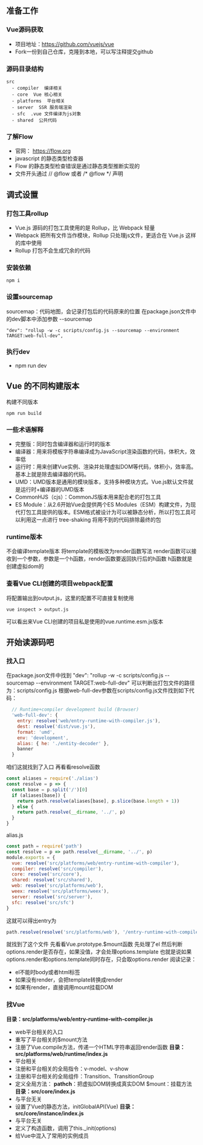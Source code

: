 ## 准备工作
### Vue源码获取
- 项目地址：https://github.com/vuejs/vue
- Fork一份到自己仓库，克隆到本地，可以写注释提交github
### 源码目录结构
```
src
  - compiler  编译相关
  - core  Vue 核心相关
  - platforms  平台相关
  - server  SSR 服务端渲染
  - sfc  .vue 文件编译为js对象
  - shared  公共代码
```
### 了解Flow
- 官网： https://flow.org
- javascript 的静态类型检查器
- Flow 的静态类型检查错误是通过静态类型推断实现的
- 文件开头通过 // @flow 或者 /* @flow */ 声明
## 调式设置
### 打包工具rollup
- Vue.js 源码的打包工具使用的是 Rollup，比 Webpack 轻量
- Webpack 把所有文件当作模块，Rollup 只处理js文件，更适合在 Vue.js 这样的库中使用
- Rollup 打包不会生成冗余的代码
### 安装依赖
```
npm i
```
### 设置sourcemap
sourcemap：代码地图，会记录打包后的代码原来的位置
在package.json文件中的dev脚本中添加参数 --sourcemap
```
"dev": "rollup -w -c scripts/config.js --sourcemap --environment TARGET:web-full-dev",
```
### 执行dev
- npm run dev
## Vue 的不同构建版本
构建不同版本
```
npm run build
```
### 一些术语解释
- 完整版：同时包含编译器和运行时的版本
- 编译器：用来将模板字符串编译成为JavaScript渲染函数的代码，体积大，效率低
- 运行时：用来创建Vue实例、渲染并处理虚拟DOM等代码，体积小，效率高。基本上就是除去编译器的代码。
- UMD：UMD版本是通用的模块版本，支持多种模块方式。Vue.js默认文件就是运行时+编译器的UMD版本
- CommonHJS（cjs）：CommonJS版本用来配合老的打包工具
- ES Module：从2.6开始Vue会提供两个ES Modules（ESM）构建文件，为现代打包工具提供的版本。ESM格式被设计为可以被静态分析，所以打包工具可以利用这一点进行 tree-shaking 将用不到的代码排除最终的包
### runtime版本
不会编译template版本
将template的模板改为render函数写法
render函数可以接收到一个参数，参数是一个h函数，render函数要返回执行后的h函数
h函数就是创建虚拟dom的
### 查看Vue CLI创建的项目webpack配置
将配置输出到output.js，这里的配置不可直接复制使用
```
vue inspect > output.js
```
可以看出来Vue CLI创建的项目私是使用的vue.runtime.esm.js版本
## 开始读源码吧
### 找入口
在package.json文件中找到
"dev": "rollup -w -c scripts/config.js --sourcemap --environment TARGET:web-full-dev"
可以判断出打包文件的路径为：scripts/config.js
根据web-full-dev参数在scripts/config.js文件找到如下代码：
```javascript
  // Runtime+compiler development build (Browser)
  'web-full-dev': {
    entry: resolve('web/entry-runtime-with-compiler.js'),
    dest: resolve('dist/vue.js'),
    format: 'umd',
    env: 'development',
    alias: { he: './entity-decoder' },
    banner
  }
```
咱们这就找到了入口
再看看resolve函数
```javascript
const aliases = require('./alias')
const resolve = p => {
  const base = p.split('/')[0]
  if (aliases[base]) {
    return path.resolve(aliases[base], p.slice(base.length + 1))
  } else {
    return path.resolve(__dirname, '../', p)
  }
}
```
alias.js
```javascript
const path = require('path')
const resolve = p => path.resolve(__dirname, '../', p)
module.exports = {
  vue: resolve('src/platforms/web/entry-runtime-with-compiler'),
  compiler: resolve('src/compiler'),
  core: resolve('src/core'),
  shared: resolve('src/shared'),
  web: resolve('src/platforms/web'),
  weex: resolve('src/platforms/weex'),
  server: resolve('src/server'),
  sfc: resolve('src/sfc')
}
```
这就可以得出entry为
```javascript
path.resolve(resolve('src/platforms/web'), '/entry-runtime-with-compiler.js')
```
就找到了这个文件
先看看Vue.prototype.$mount函数
先处理了el
然后判断options.render是否存在，如果没值，才会处理options.template
也就是说如果options.render和options.template同时存在，只会取options.render
阅读记录：
- el不能时body或者html标签
- 如果没有render，会把template转换成render
- 如果有render，直接调用mount挂载DOM
### 找Vue
**目录：src/platforms/web/entry-runtime-with-compiler.js**
- web平台相关的入口
- 重写了平台相关的$mount方法
- 注册了Vue.compile方法，传递一个HTML字符串返回render函数
**目录：src/platforms/web/runtime/index.js**
- 平台相关
- 注册和平台相关的全局指令：v-model、v-show
- 注册和平台相关的全局组件：Transition、TransitionGroup
- 定义全局方法：
  __pathch__：把虚拟DOM转换成真实DOM
  $mount：挂载方法
**目录：src/core/index.js**
- 与平台无关
- 设置了Vue的静态方法，initGlobalAPI(Vue)
**目录：src/core/instance/index.js**
- 与平台无关
- 定义了构造函数，调用了this._init(options)
- 给Vue中混入了常用的实例成员
